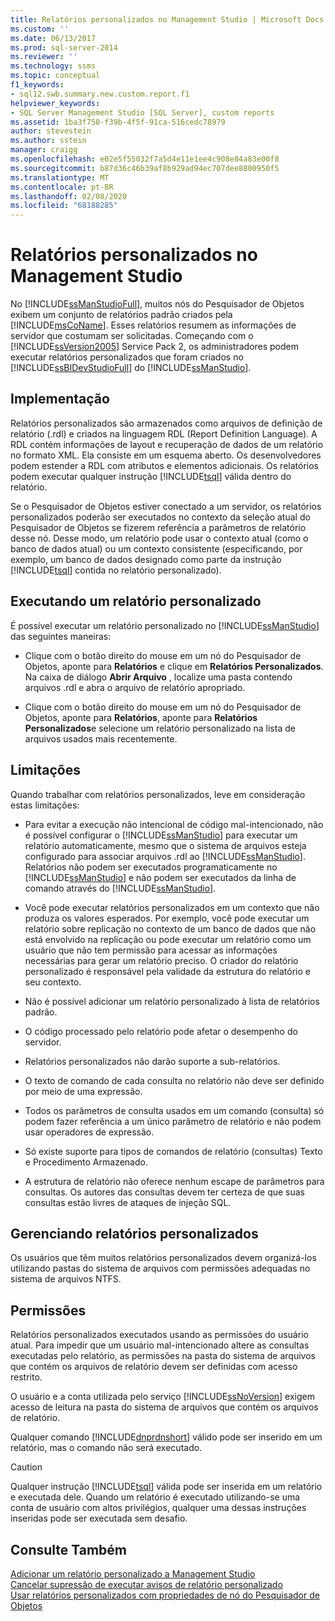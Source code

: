 ```yaml
---
title: Relatórios personalizados no Management Studio | Microsoft Docs
ms.custom: ''
ms.date: 06/13/2017
ms.prod: sql-server-2014
ms.reviewer: ''
ms.technology: ssms
ms.topic: conceptual
f1_keywords:
- sql12.swb.summary.new.custom.report.f1
helpviewer_keywords:
- SQL Server Management Studio [SQL Server], custom reports
ms.assetid: 1ba3f758-f39b-4f5f-91ca-516cedc78979
author: stevestein
ms.author: sstein
manager: craigg
ms.openlocfilehash: e02e5f55032f7a5d4e11e1ee4c908e84a83e00f8
ms.sourcegitcommit: b87d36c46b39af8b929ad94ec707dee8800950f5
ms.translationtype: MT
ms.contentlocale: pt-BR
ms.lasthandoff: 02/08/2020
ms.locfileid: "68188285"
---
```

# <a name="custom-reports-in-management-studio"></a>Relatórios personalizados no Management Studio
  No [!INCLUDE[ssManStudioFull](../../includes/ssmanstudiofull-md.md)], muitos nós do Pesquisador de Objetos exibem um conjunto de relatórios padrão criados pela [!INCLUDE[msCoName](../../includes/msconame-md.md)]. Esses relatórios resumem as informações de servidor que costumam ser solicitadas. Começando com o [!INCLUDE[ssVersion2005](../../includes/ssversion2005-md.md)] Service Pack 2, os administradores podem executar relatórios personalizados que foram criados no [!INCLUDE[ssBIDevStudioFull](../../includes/ssbidevstudiofull-md.md)] do [!INCLUDE[ssManStudio](../../includes/ssmanstudio-md.md)].  
  
## <a name="implementation"></a>Implementação  
 Relatórios personalizados são armazenados como arquivos de definição de relatório (.rdl) e criados na linguagem RDL (Report Definition Language). A RDL contém informações de layout e recuperação de dados de um relatório no formato XML. Ela consiste em um esquema aberto. Os desenvolvedores podem estender a RDL com atributos e elementos adicionais. Os relatórios podem executar qualquer instrução [!INCLUDE[tsql](../../includes/tsql-md.md)] válida dentro do relatório.  
  
 Se o Pesquisador de Objetos estiver conectado a um servidor, os relatórios personalizados poderão ser executados no contexto da seleção atual do Pesquisador de Objetos se fizerem referência a parâmetros de relatório desse nó. Desse modo, um relatório pode usar o contexto atual (como o banco de dados atual) ou um contexto consistente (especificando, por exemplo, um banco de dados designado como parte da instrução [!INCLUDE[tsql](../../includes/tsql-md.md)] contida no relatório personalizado).  
  
## <a name="running-a-custom-report"></a>Executando um relatório personalizado  
 É possível executar um relatório personalizado no [!INCLUDE[ssManStudio](../../includes/ssmanstudio-md.md)] das seguintes maneiras:  
  
-   Clique com o botão direito do mouse em um nó do Pesquisador de Objetos, aponte para **Relatórios** e clique em **Relatórios Personalizados**. Na caixa de diálogo **Abrir Arquivo** , localize uma pasta contendo arquivos .rdl e abra o arquivo de relatório apropriado.  
  
-   Clique com o botão direito do mouse em um nó do Pesquisador de Objetos, aponte para **Relatórios**, aponte para **Relatórios Personalizados**e selecione um relatório personalizado na lista de arquivos usados mais recentemente.  
  
## <a name="limitations"></a>Limitações  
 Quando trabalhar com relatórios personalizados, leve em consideração estas limitações:  
  
-   Para evitar a execução não intencional de código mal-intencionado, não é possível configurar o [!INCLUDE[ssManStudio](../../includes/ssmanstudio-md.md)] para executar um relatório automaticamente, mesmo que o sistema de arquivos esteja configurado para associar arquivos .rdl ao [!INCLUDE[ssManStudio](../../includes/ssmanstudio-md.md)]. Relatórios não podem ser executados programaticamente no [!INCLUDE[ssManStudio](../../includes/ssmanstudio-md.md)] e não podem ser executados da linha de comando através do [!INCLUDE[ssManStudio](../../includes/ssmanstudio-md.md)].  
  
-   Você pode executar relatórios personalizados em um contexto que não produza os valores esperados. Por exemplo, você pode executar um relatório sobre replicação no contexto de um banco de dados que não está envolvido na replicação ou pode executar um relatório como um usuário que não tem permissão para acessar as informações necessárias para gerar um relatório preciso. O criador do relatório personalizado é responsável pela validade da estrutura do relatório e seu contexto.  
  
-   Não é possível adicionar um relatório personalizado à lista de relatórios padrão.  
  
-   O código processado pelo relatório pode afetar o desempenho do servidor.  
  
-   Relatórios personalizados não darão suporte a sub-relatórios.  
  
-   O texto de comando de cada consulta no relatório não deve ser definido por meio de uma expressão.  
  
-   Todos os parâmetros de consulta usados em um comando (consulta) só podem fazer referência a um único parâmetro de relatório e não podem usar operadores de expressão.  
  
-   Só existe suporte para tipos de comandos de relatório (consultas) Texto e Procedimento Armazenado.  
  
-   A estrutura de relatório não oferece nenhum escape de parâmetros para consultas. Os autores das consultas devem ter certeza de que suas consultas estão livres de ataques de injeção SQL.  
  
## <a name="managing-custom-reports"></a>Gerenciando relatórios personalizados  
 Os usuários que têm muitos relatórios personalizados devem organizá-los utilizando pastas do sistema de arquivos com permissões adequadas no sistema de arquivos NTFS.  
  
## <a name="permissions"></a>Permissões  
 Relatórios personalizados executados usando as permissões do usuário atual. Para impedir que um usuário mal-intencionado altere as consultas executadas pelo relatório, as permissões na pasta do sistema de arquivos que contém os arquivos de relatório devem ser definidas com acesso restrito.  
  
 O usuário e a conta utilizada pelo serviço [!INCLUDE[ssNoVersion](../../includes/ssnoversion-md.md)] exigem acesso de leitura na pasta do sistema de arquivos que contém os arquivos de relatório.  
  
 Qualquer comando [!INCLUDE[dnprdnshort](../../includes/dnprdnshort-md.md)] válido pode ser inserido em um relatório, mas o comando não será executado.  
  
> [!CAUTION]  
>  Qualquer instrução [!INCLUDE[tsql](../../includes/tsql-md.md)] válida pode ser inserida em um relatório e executada dele. Quando um relatório é executado utilizando-se uma conta de usuário com altos privilégios, qualquer uma dessas instruções inseridas pode ser executada sem desafio.  
  

  
## <a name="see-also"></a>Consulte Também  
 [Adicionar um relatório personalizado a Management Studio](add-a-custom-report-to-management-studio.md)   
 [Cancelar supressão de executar avisos de relatório personalizado](unsuppress-run-custom-report-warnings.md)   
 [Usar relatórios personalizados com propriedades de nó do Pesquisador de Objetos](use-custom-reports-with-object-explorer-node-properties.md)  
  
  
